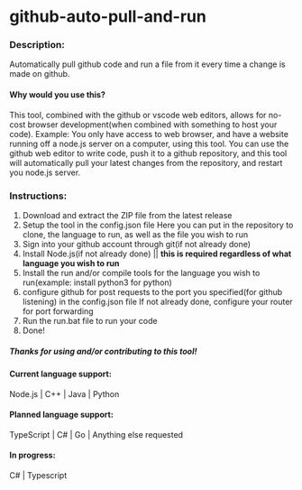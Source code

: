 # github-auto-pull-and-run
### Description:
Automatically pull github code and run a file from it every time a change is made on github. 

#### Why would you use this?
This tool, combined with the github or vscode web editors, allows for no-cost browser development(when combined with something to host your code).
Example: You only have access to web browser, and have a website running off a node.js server on a computer, using this tool. You can use the github web editor to write code, push it to a github repository, and this tool will automatically pull your latest changes from the repository, and restart you node.js server. 

### Instructions:
1. Download and extract the ZIP file from the latest release
2. Setup the tool in the config.json file
  Here you can put in the repository to clone, the language to run, as well as the file you wish to run
3. Sign into your github account through git(if not already done)
4. Install Node.js(if not already done) || __this is required regardless of what language you wish to run__
5. Install the run and/or compile tools for the language you wish to run(example: install python3 for python)
6. configure github for post requests to the port you specified(for github listening) in the config.json file
  If not already done, configure your router for port forwarding
7. Run the run.bat file to run your code
8. Done!

##### Thanks for using and/or contributing to this tool!

#### Current language support:
Node.js | C++ | Java | Python

#### Planned language support:
TypeScript | C# | Go | Anything else requested

#### In progress:
C# | Typescript

